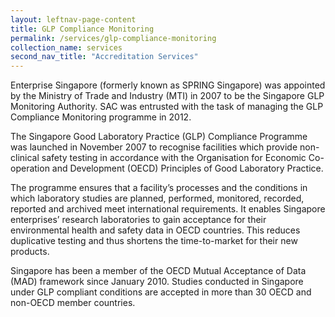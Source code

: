 ```yaml
---
layout: leftnav-page-content
title: GLP Compliance Monitoring
permalink: /services/glp-compliance-monitoring
collection_name: services
second_nav_title: "Accreditation Services"
---
```

Enterprise Singapore (formerly known as SPRING Singapore) was appointed by the Ministry of Trade and Industry (MTI) in 2007 to be the Singapore GLP Monitoring Authority. SAC was entrusted with the task of managing the GLP Compliance Monitoring programme in 2012.

The Singapore Good Laboratory Practice (GLP) Compliance Programme was launched in November 2007 to recognise facilities which provide non-clinical safety testing in accordance with the Organisation for Economic Co-operation and Development (OECD) Principles of Good Laboratory Practice.

The programme ensures that a facility’s processes and the conditions in which laboratory studies are planned, performed, monitored, recorded, reported and archived meet international requirements. It enables Singapore enterprises’ research laboratories to gain acceptance for their environmental health and safety data in OECD countries. This reduces duplicative testing and thus shortens the time-to-market for their new products.

Singapore has been a member of the OECD Mutual Acceptance of Data (MAD) framework since January 2010. Studies conducted in Singapore under GLP compliant conditions are accepted in more than 30 OECD and non-OECD member countries.
